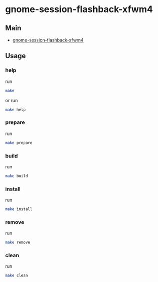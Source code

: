 
# gnome-session-flashback-xfwm4

## Main

* [gnome-session-flashback-xfwm4](asset/gnome-session-flashback-xfwm4)


## Usage

### help

run

``` sh
make
```

or run

``` sh
make help
```


### prepare

run

``` sh
make prepare
```


### build

run

``` sh
make build
```


### install

run

``` sh
make install
```


### remove

run

``` sh
make remove
```


### clean

run

``` sh
make clean
```
